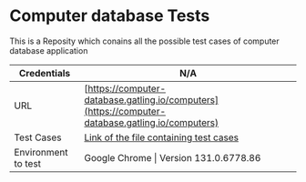 # Computer database Tests
This is a Reposity which conains all the possible test cases of computer database application

|Credentials        |N/A                                                                                                                       |
|-------------------|--------------------------------------------------------------------------------------------------------------------------|
|URL                |[https://computer-database.gatling.io/computers](https://computer-database.gatling.io/computers)                          |
|Test Cases         |[Link of the file containing test cases](https://github.com/bhuvanthakkar/computer-database-tests/blob/main/test_cases.md)|
|Environment to test|Google Chrome \| Version 131.0.6778.86                                                                                    |
